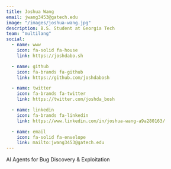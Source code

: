 ```yaml
---
title: Joshua Wang
email: jwang3453@gatech.edu
image: "/images/joshua-wang.jpg"
description: B.S. Student at Georgia Tech
team: "multilang"
social:
  - name: www
    icon: fa-solid fa-house
    link: https://joshdabo.sh

  - name: github
    icon: fa-brands fa-github
    link: https://github.com/joshdabosh

  - name: twitter
    icon: fa-brands fa-twitter
    link: https://twitter.com/joshda_bosh

  - name: linkedin
    icon: fa-brands fa-linkedin
    link: https://www.linkedin.com/in/joshua-wang-a9a280163/

  - name: email
    icon: fa-solid fa-envelope
    link: mailto:jwang3453@gatech.edu
---
```


AI Agents for Bug Discovery & Exploitation
